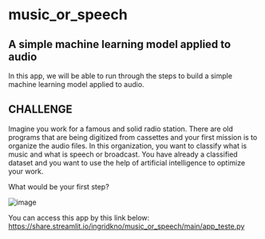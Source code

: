 # music_or_speech

## A simple machine learning model applied to audio

In this app, we will be able to run through the steps to build a simple machine learning model applied to audio.

## CHALLENGE
Imagine you work for a famous and solid radio station. There are old programs that are being digitized from cassettes and your first mission is to organize the audio files. In this organization, you want to classify what is music and what is speech or broadcast. You have already a classified dataset and you want to use the help of artificial intelligence to optimize your work.

What would be your first step?

![image](https://user-images.githubusercontent.com/50635626/155901406-7a1ffcc7-d9fe-4c5a-ac50-84fe4cde0b55.png)


You can access this app by this link below:
https://share.streamlit.io/ingridkno/music_or_speech/main/app_teste.py
